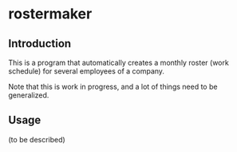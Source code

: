 # rostermaker

## Introduction

This is a program that automatically creates a monthly roster (work schedule) for several employees of a company.

Note that this is work in progress, and a lot of things need to be generalized.

## Usage

(to be described)
